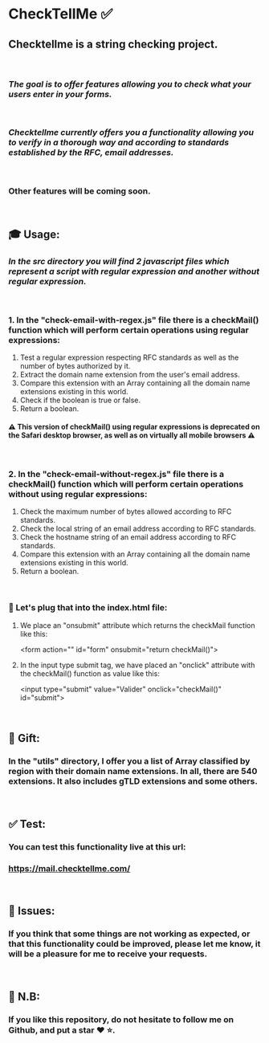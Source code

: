 # **CheckTellMe ✅**

## Checktellme is a string checking project. 

<br>

### *The goal is to offer features allowing you to check what your users enter in your forms.*

<br>

### *Checktellme currently offers you a functionality allowing you to verify in a thorough way and according to standards established by the RFC, email addresses.*

<br>

### **Other features will be coming soon.**

<br>

## **🎓 Usage:**

### *In the src directory you will find 2 javascript files which represent a script with regular expression and another without regular expression.*

<br>

### 1. **In the "check-email-with-regex.js" file there is a checkMail() function which will perform certain operations using regular expressions:**

1. Test a regular expression respecting RFC standards as well as the number of bytes authorized by it.
2. Extract the domain name extension from the user's email address.
3. Compare this extension with an Array containing all the domain name extensions existing in this world.
4. Check if the boolean is true or false.
5. Return a boolean.

#### **⚠️ This version of checkMail() using regular expressions is deprecated on the Safari desktop browser, as well as on virtually all mobile browsers ⚠️**

<br>

### 2. **In the "check-email-without-regex.js" file there is a checkMail() function which will perform certain operations without using regular expressions:**

1. Check the maximum number of bytes allowed according to RFC standards.
2. Check the local string of an email address according to RFC standards.
3. Check the hostname string of an email address according to RFC standards.
4. Compare this extension with an Array containing all the domain name extensions existing in this world.
5. Return a boolean.

<br>

### **🔌 Let's plug that into the index.html file:**

1. We place an "onsubmit" attribute which returns the checkMail function like this:

    \<form action="" id="form" onsubmit="return checkMail()">

2. In the input type submit tag, we have placed an "onclick" attribute with the checkMail() function as value like this:

    \<input type="submit" value="Valider" onclick="checkMail()" id="submit">

<br>

## **🎁 Gift:**

### In the "utils" directory, I offer you a list of Array classified by region with their domain name extensions. In all, there are 540 extensions. It also includes gTLD extensions and some others.

<br>

## **✅ Test:**

### You can test this functionality live at this url:

### https://mail.checktellme.com/

<br>

## **🤔 Issues:**

### If you think that some things are not working as expected, or that this functionality could be improved, please let me know, it will be a pleasure for me to receive your requests.

<br>

## **📝 N.B:**

### If you like this repository, do not hesitate to follow me on Github, and put a star ❤️ ⭐.